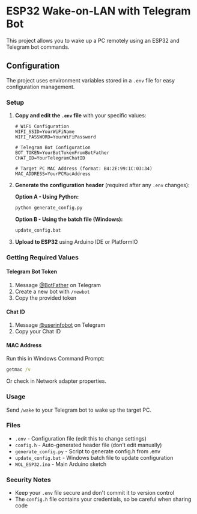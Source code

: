 # ESP32 Wake-on-LAN with Telegram Bot

This project allows you to wake up a PC remotely using an ESP32 and Telegram bot commands.

## Configuration

The project uses environment variables stored in a `.env` file for easy configuration management.

### Setup

1. **Copy and edit the `.env` file** with your specific values:
   ```
   # WiFi Configuration
   WIFI_SSID=YourWiFiName
   WIFI_PASSWORD=YourWiFiPassword

   # Telegram Bot Configuration
   BOT_TOKEN=YourBotTokenFromBotFather
   CHAT_ID=YourTelegramChatID

   # Target PC MAC Address (format: B4:2E:99:1C:03:34)
   MAC_ADDRESS=YourPCMacAddress
   ```

2. **Generate the configuration header** (required after any `.env` changes):
   
   **Option A - Using Python:**
   ```bash
   python generate_config.py
   ```
   
   **Option B - Using the batch file (Windows):**
   ```bash
   update_config.bat
   ```

3. **Upload to ESP32** using Arduino IDE or PlatformIO

### Getting Required Values

#### Telegram Bot Token
1. Message [@BotFather](https://t.me/botfather) on Telegram
2. Create a new bot with `/newbot`
3. Copy the provided token

#### Chat ID
1. Message [@userinfobot](https://t.me/userinfobot) on Telegram
2. Copy your Chat ID

#### MAC Address
Run this in Windows Command Prompt:
```cmd
getmac /v
```
Or check in Network adapter properties.

### Usage

Send `/wake` to your Telegram bot to wake up the target PC.

### Files

- `.env` - Configuration file (edit this to change settings)
- `config.h` - Auto-generated header file (don't edit manually)
- `generate_config.py` - Script to generate config.h from .env
- `update_config.bat` - Windows batch file to update configuration
- `WOL_ESP32.ino` - Main Arduino sketch

### Security Notes

- Keep your `.env` file secure and don't commit it to version control
- The `config.h` file contains your credentials, so be careful when sharing code
